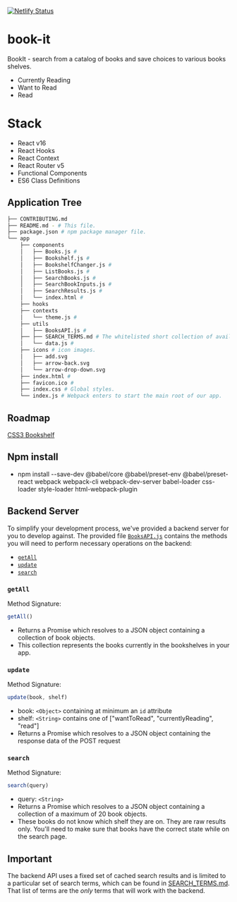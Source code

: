 [![Netlify Status](https://api.netlify.com/api/v1/badges/ed7154ae-3298-48ca-9a2d-568f3091fc35/deploy-status)](https://app.netlify.com/sites/github-battle-js/deploys)

# book-it
BookIt - search from a catalog of books and save choices to various books shelves.
- Currently Reading
- Want to Read
- Read

# Stack
- React v16
- React Hooks
- React Context
- React Router v5
- Functional Components
- ES6 Class Definitions

## Application Tree
```bash
├── CONTRIBUTING.md
├── README.md - # This file.
├── package.json # npm package manager file.
└── app
    ├── components
    │   ├── Books.js #
    │   ├── Bookshelf.js #
    │   ├── BookshelfChanger.js #
    │   ├── ListBooks.js #
    │   ├── SearchBooks.js #
    │   ├── SearchBookInputs.js #
    │   ├── SearchResults.js #
    │   └── index.html #
    ├── hooks
    ├── contexts
    │   └── theme.js #
    ├── utils
    │   ├── BooksAPI.js #
    ├── ├── SEARCH_TERMS.md # The whitelisted short collection of available search terms for you to use BookIT app.
    │   └── data.js #
    ├── icons # icon images.
    │   ├── add.svg
    │   ├── arrow-back.svg
    │   └── arrow-drop-down.svg
    ├── index.html #
    ├── favicon.ico #
    ├── index.css # Global styles.
    └── index.js # Webpack enters to start the main root of our app.
```

## Roadmap
[CSS3 Bookshelf](https://fribly.com/2014/11/17/pure-css3-bookshelf-concept/)

## Npm install
- npm install --save-dev @babel/core @babel/preset-env @babel/preset-react webpack webpack-cli webpack-dev-server babel-loader css-loader style-loader html-webpack-plugin


## Backend Server

To simplify your development process, we've provided a backend server for you to develop against. The provided file [`BooksAPI.js`](src/BooksAPI.js) contains the methods you will need to perform necessary operations on the backend:

* [`getAll`](#getall)
* [`update`](#update)
* [`search`](#search)

### `getAll`

Method Signature:

```js
getAll()
```

* Returns a Promise which resolves to a JSON object containing a collection of book objects.
* This collection represents the books currently in the bookshelves in your app.

### `update`

Method Signature:

```js
update(book, shelf)
```

* book: `<Object>` containing at minimum an `id` attribute
* shelf: `<String>` contains one of ["wantToRead", "currentlyReading", "read"]
* Returns a Promise which resolves to a JSON object containing the response data of the POST request

### `search`

Method Signature:

```js
search(query)
```

* query: `<String>`
* Returns a Promise which resolves to a JSON object containing a collection of a maximum of 20 book objects.
* These books do not know which shelf they are on. They are raw results only. You'll need to make sure that books have the correct state while on the search page.

## Important
The backend API uses a fixed set of cached search results and is limited to a particular set of search terms, which can be found in [SEARCH_TERMS.md](SEARCH_TERMS.md). That list of terms are the _only_ terms that will work with the backend.

